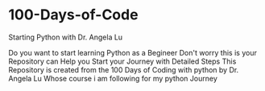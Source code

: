 # 100-Days-of-Code
Starting Python with Dr. Angela Lu

Do you want to start learning Python as a Begineer
Don't worry this is your Repository can Help you Start your Journey with Detailed Steps
This Repository is created from the 100 Days of Coding with python by Dr. Angela Lu
Whose course i am following for my python Journey
